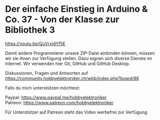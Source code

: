# Der einfache Einstieg in Arduino & Co. 37 - Von der Klasse zur Bibliothek 3
 
https://youtu.be/QuVrxjdYf5E

Damit andere Programmierer unsere ZIP-Datei einbinden können, müssen wir sie ihnen zur Verfügung stellen. Dazu eignen sich diverse Dienste im Internet. Wir verwenden hier Git, GitHub und GitHub Desktop.

Diskussionen, Fragen und Antworten auf 
https://community.hobbyelektroniker.ch/wbb/index.php?board/86

Falls du mich unterstützen möchtest:

Paypal: https://www.paypal.me/hobbyelektroniker<br>
Patreon: https://www.patreon.com/hobbyelektroniker

Für Unterstützer auf Patreon steht das Video werbefrei zur Verfügung.



